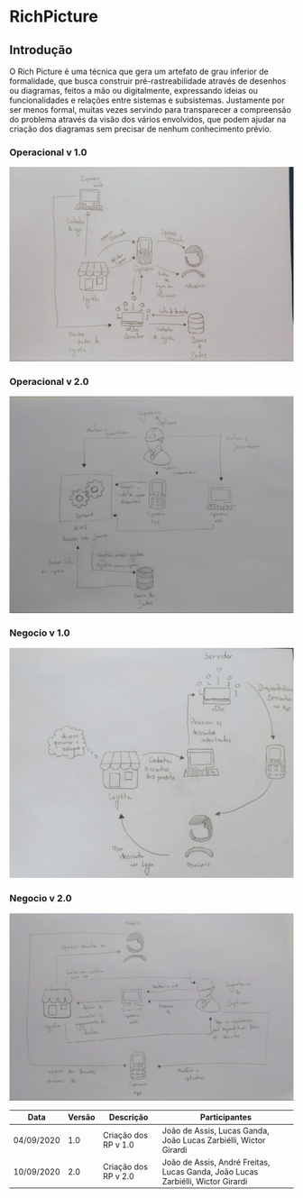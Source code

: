 # RichPicture
## Introdução
O Rich Picture é uma técnica que gera um artefato de grau inferior de formalidade, que busca construir pré-rastreabilidade através de desenhos ou diagramas, feitos a mão ou digitalmente, expressando ideias ou funcionalidades e relações entre sistemas e subsistemas. Justamente por ser menos formal, muitas vezes servindo para transparecer a compreensão do problema através da visão dos vários envolvidos, que podem ajudar na criação dos diagramas sem precisar de nenhum conhecimento prévio.

### Operacional v 1.0
![rp1](./images/rp1.jpg)

### Operacional v 2.0
![rp1](./images/rp4.jpg)

### Negocio v 1.0
![rp2](./images/rp2.jpeg)

### Negocio v 2.0
![rp1](./images/rp3.jpg)

| Data       | Versão | Descrição                                          | Participantes                                                                   |
| ---------- | ------ | -------------------------------------------------- | ------------------------------------------------------------------------------- |
| 04/09/2020 | 1.0    | Criação dos RP v 1.0 | João de Assis, Lucas Ganda, João Lucas Zarbiélli, Wictor Girardi |
| 10/09/2020 | 2.0    | Criação dos RP v 2.0 | João de Assis, André Freitas, Lucas Ganda, João Lucas Zarbiélli, Wictor Girardi |
